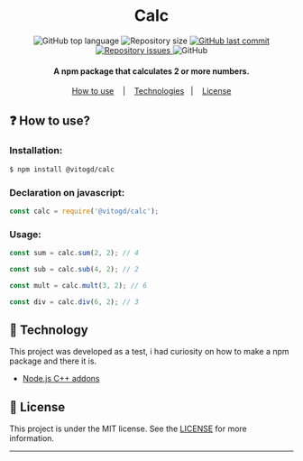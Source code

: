 <h1 align="center">
    Calc
</h1>

<p align="center">
  <img alt="GitHub top language" src="https://img.shields.io/github/languages/top/vitogd/calc.svg">

  <img alt="Repository size" src="https://img.shields.io/github/repo-size/vitogd/calc.svg">
  <a href="https://github.com/vitogd/calc/commits/master">
    <img alt="GitHub last commit" src="https://img.shields.io/github/last-commit/vitogd/calc.svg">
  </a>

  <a href="https://github.com/vitogd/calc/issues">
    <img alt="Repository issues" src="https://img.shields.io/github/issues/vitogd/calc.svg">
  </a>

  <img alt="GitHub" src="https://img.shields.io/github/license/vitogd/calc.svg">
</p>

<h4 align="center">
  A npm package that calculates 2 or more numbers. 
</h4>

<p align="center">
<a href="#question-how-to-use?">How to use</a>
&nbsp;&nbsp;&nbsp;|&nbsp;&nbsp;&nbsp;
  <a href="#rocket-technology">Technologies</a>&nbsp;&nbsp;&nbsp;|&nbsp;&nbsp;&nbsp;
  <a href="#memo-license">License</a>
</p>

## :question: How to use?

### Installation: 
```bash
$ npm install @vitogd/calc
```

### Declaration on javascript:

```js
const calc = require('@vitogd/calc');
```

### Usage:

```js
const sum = calc.sum(2, 2); // 4

const sub = calc.sub(4, 2); // 2

const mult = calc.mult(3, 2); // 6

const div = calc.div(6, 2); // 3
```

## :rocket: Technology

This project was developed as a test, i had curiosity on how to make a npm package and there it is.

- [Node.js C++ addons](https://nodejs.org/api/addons.html)

## :memo: License

This project is under the MIT license. See the [LICENSE](https://github.com/vitogd/calc/blob/master/LICENSE) for more information.

---
